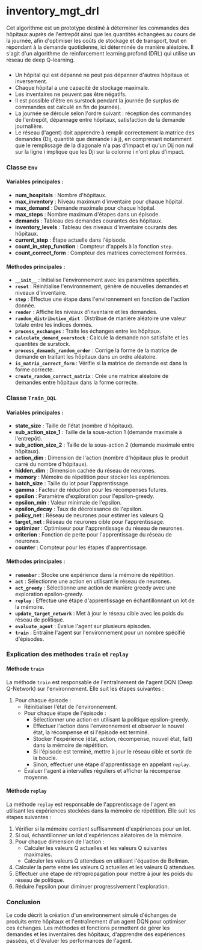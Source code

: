 # inventory_mgt_drl
Cet algorithme est un prototype destiné à déterminer les commandes des hôpitaux auprès de l'entrepôt ainsi que les quantités échangées au cours de la journée, afin d'optimiser les coûts de stockage et de transport, tout en répondant à la demande quotidienne, ici déterminée de manière aléatoire. Il s'agit d'un algorithme de reinforcement learning profond (DRL) qui utilise un réseau de deep Q-learning.

### 

- Un hôpital qui est dépanné ne peut pas dépanner d'autres hôpitaux et inversement.
- Chaque hôpital a une capacité de stockage maximale.
- Les inventaires ne peuvent pas être négatifs.
- Il est possible d'être en surstock pendant la journée (le surplus de commandes est calculé en fin de journée).
- La journée se déroule selon l'ordre suivant : réception des commandes de l'entrepôt, dépannage entre hôpitaux, satisfaction de la demande journalière.
- Le réseau (l'agent) doit apprendre à remplir correctement la matrice des demandes (Dij, quantité que demande i à j), en comprenant notamment que le remplissage de la diagonale n'a pas d'impact et qu'un Dij non nul sur la ligne i implique que les Dji sur la colonne i n'ont plus d'impact.

### Classe `Env`

#### Variables principales :
- **num_hospitals** : Nombre d'hôpitaux.
- **max_inventory** : Niveau maximum d'inventaire pour chaque hôpital.
- **max_demand** : Demande maximale pour chaque hôpital.
- **max_steps** : Nombre maximum d'étapes dans un épisode.
- **demands** : Tableau des demandes courantes des hôpitaux.
- **inventory_levels** : Tableau des niveaux d'inventaire courants des hôpitaux.
- **current_step** : Étape actuelle dans l'épisode.
- **count_in_step_function** : Compteur d'appels à la fonction `step`.
- **count_correct_form** : Compteur des matrices correctement formées.

#### Méthodes principales :
- **`__init__`** : Initialise l'environnement avec les paramètres spécifiés.
- **`reset`** : Réinitialise l'environnement, génère de nouvelles demandes et niveaux d'inventaire.
- **`step`** : Effectue une étape dans l'environnement en fonction de l'action donnée.
- **`render`** : Affiche les niveaux d'inventaire et les demandes.
- **`random_distribution_dict`** : Distribue de manière aléatoire une valeur totale entre les indices donnés.
- **`process_exchanges`** : Traite les échanges entre les hôpitaux.
- **`calculate_demand_overstock`** : Calcule la demande non satisfaite et les quantités de surstock.
- **`process_demands_random_order`** : Corrige la forme de la matrice de demande en traitant les hôpitaux dans un ordre aléatoire.
- **`is_matrix_correct_form`** : Vérifie si la matrice de demande est dans la forme correcte.
- **`create_random_correct_matrix`** : Crée une matrice aléatoire de demandes entre hôpitaux dans la forme correcte.

### Classe `Train_DQL`

#### Variables principales :
- **state_size** : Taille de l'état (nombre d'hôpitaux).
- **sub_action_size_1** : Taille de la sous-action 1 (demande maximale à l'entrepôt).
- **sub_action_size_2** : Taille de la sous-action 2 (demande maximale entre hôpitaux).
- **action_dim** : Dimension de l'action (nombre d'hôpitaux plus le produit carré du nombre d'hôpitaux).
- **hidden_dim** : Dimension cachée du réseau de neurones.
- **memory** : Mémoire de répétition pour stocker les expériences.
- **batch_size** : Taille du lot pour l'apprentissage.
- **gamma** : Facteur de réduction pour les récompenses futures.
- **epsilon** : Paramètre d'exploration pour l'epsilon-greedy.
- **epsilon_min** : Valeur minimale de l'epsilon.
- **epsilon_decay** : Taux de décroissance de l'epsilon.
- **policy_net** : Réseau de neurones pour estimer les valeurs Q.
- **target_net** : Réseau de neurones cible pour l'apprentissage.
- **optimizer** : Optimiseur pour l'apprentissage du réseau de neurones.
- **criterion** : Fonction de perte pour l'apprentissage du réseau de neurones.
- **counter** : Compteur pour les étapes d'apprentissage.

#### Méthodes principales :
- **`remember`** : Stocke une expérience dans la mémoire de répétition.
- **`act`** : Sélectionne une action en utilisant le réseau de neurones.
- **`act_greedy`** : Sélectionne une action de manière greedy avec une exploration epsilon-greedy.
- **`replay`** : Effectue une étape d'apprentissage en échantillonnant un lot de la mémoire.
- **`update_target_network`** : Met à jour le réseau cible avec les poids du réseau de politique.
- **`evaluate_agent`** : Évalue l'agent sur plusieurs épisodes.
- **`train`** : Entraîne l'agent sur l'environnement pour un nombre spécifié d'épisodes.

### Explication des méthodes `train` et `replay`

#### Méthode `train`
La méthode `train` est responsable de l'entraînement de l'agent DQN (Deep Q-Network) sur l'environnement. Elle suit les étapes suivantes :
1. Pour chaque épisode :
   - Réinitialiser l'état de l'environnement.
   - Pour chaque étape de l'épisode :
     - Sélectionner une action en utilisant la politique epsilon-greedy.
     - Effectuer l'action dans l'environnement et observer le nouvel état, la récompense et si l'épisode est terminé.
     - Stocker l'expérience (état, action, récompense, nouvel état, fait) dans la mémoire de répétition.
     - Si l'épisode est terminé, mettre à jour le réseau cible et sortir de la boucle.
     - Sinon, effectuer une étape d'apprentissage en appelant `replay`.
   - Évaluer l'agent à intervalles réguliers et afficher la récompense moyenne.

#### Méthode `replay`
La méthode `replay` est responsable de l'apprentissage de l'agent en utilisant les expériences stockées dans la mémoire de répétition. Elle suit les étapes suivantes :
1. Vérifier si la mémoire contient suffisamment d'expériences pour un lot.
2. Si oui, échantillonner un lot d'expériences aléatoires de la mémoire.
3. Pour chaque dimension de l'action :
   - Calculer les valeurs Q actuelles et les valeurs Q suivantes maximales.
   - Calculer les valeurs Q attendues en utilisant l'équation de Bellman.
4. Calculer la perte entre les valeurs Q actuelles et les valeurs Q attendues.
5. Effectuer une étape de rétropropagation pour mettre à jour les poids du réseau de politique.
6. Réduire l'epsilon pour diminuer progressivement l'exploration.

### Conclusion
Le code décrit la création d'un environnement simulé d'échanges de produits entre hôpitaux et l'entraînement d'un agent DQN pour optimiser ces échanges. Les méthodes et fonctions permettent de gérer les demandes et les inventaires des hôpitaux, d'apprendre des expériences passées, et d'évaluer les performances de l'agent.
